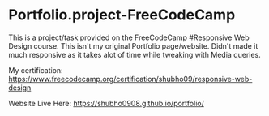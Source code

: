 # Portfolio.project-FreeCodeCamp
This is a project/task provided on the FreeCodeCamp #Responsive Web Design course.
This isn't my original Portfolio page/website. 
Didn't made it much responsive as it takes alot of time while tweaking with Media queries.

My certification: https://www.freecodecamp.org/certification/shubho09/responsive-web-design

Website Live Here: https://shubho0908.github.io/portfolio/

